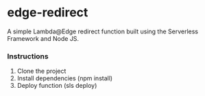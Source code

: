 # edge-redirect
A simple Lambda@Edge redirect function built using the Serverless Framework and Node JS.

### Instructions
1. Clone the project
2. Install dependencies (npm install)
3. Deploy function (sls deploy)
